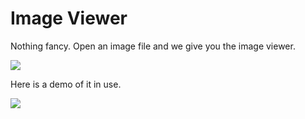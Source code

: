 # Image Viewer

Nothing fancy. Open an image file and we give you the image viewer.

![](https://raw.githubusercontent.com/johnpaularthur/johnpaularthur.github.io/master/screens/imageViewer/basic.png)

Here is a demo of it in use.

![](https://raw.githubusercontent.com/johnpaularthur/johnpaularthur.github.io/master/screens/imageViewer/viewer.gif)
